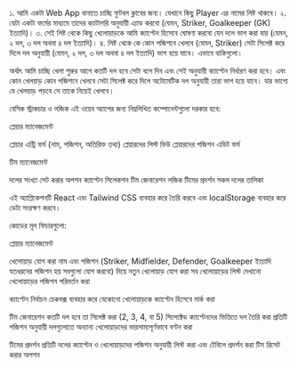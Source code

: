 
১. আমি একটা Web App বানাতে চাচ্ছি ফুটবল ক্লাবের জন্য। যেখানে কিছু Player এর নামের লিষ্ট থাকবে। 
২. যেটা একটা ফর্মের মাধ্যমে তাদের ক্যাটাগরি অনুযায়ী এ্যাড করবো (যেমন, Striker, Goalkeeper (GK) ইত্যাদি)। 
৩. সেই লিষ্ট থেকে কিছু খেলোয়াড়কে আমি ক্যাপ্টেন হিসেবে ঘোষণা করবো যেন দলে ভাগ করা যায় (যেমন, ২ দল, ৩ দল অথবা ৪ দল ইত্যাদি)।
৪. লিষ্ট থেকে কে কোন পজিশনে খেলবে (যেমন, Striker) সেটা সিলেক্ট করে দিলে দল অনুযায়ী (যেমন, ২ দল, ৩ দল অথবা ৪ দল ইত্যাদি) ভাগ হয়ে যাবে। এভাবে বাকিগুলো।

অর্থাৎ আমি চাচ্ছি খেলা শুরুর আগে কতটি দল হবে সেটা বলে দিব এবং সেই অনুযায়ী ক্যাপ্টেন নির্ধারণ করা হবে। এবং কোন খেলয়াড় কোন পজিশনে খেলবে সেটা সিলেক্ট করে দিলে অটোমেটিক দল অনুযায়ী তারা ভাগ হয়ে যাবে। যার ভাগ্যে যে খেলয়াড় পড়বে সে তাকে নিয়েই খেলবে।

বেসিক স্ট্রাকচার ও লজিক
এই ওয়েব অ্যাপের জন্য নিম্নলিখিত কম্পোনেন্টগুলো দরকার হবে:

প্লেয়ার ম্যানেজমেন্ট

প্লেয়ার এন্ট্রি ফর্ম (নাম, পজিশন, অতিরিক্ত তথ্য)
প্লেয়ারদের লিস্ট ভিউ
প্লেয়ারদের পজিশন এডিট ফর্ম



টিম ম্যানেজমেন্ট

দলের সংখ্যা সেট করার অপশন
ক্যাপ্টেন সিলেকশন
টিম জেনারেশন লজিক
টিমের প্রদর্শন
সকল দলের তালিকা

এই অ্যাপ্লিকেশনটি React এবং Tailwind CSS ব্যবহার করে তৈরি করবে এবং localStorage ব্যবহার করে ডেটা সংরক্ষণ করবে। 

কোডের মূল ফিচারগুলো:

প্লেয়ার ম্যানেজমেন্ট

খেলোয়াড় যোগ করা
নাম এবং পজিশন (Striker, Midfielder, Defender, Goalkeeper ইত্যাদি যতধরনের পজিশন হয় সবগুলো যোগ করবো) দিয়ে নতুন খেলোয়াড় যোগ করা
সব খেলোয়াড়ের লিস্ট দেখানো
খেলোয়াড়ের পজিশন পরিবর্তন করা

ক্যাপ্টেন নির্বাচন
চেকবক্স ব্যবহার করে যেকোনো খেলোয়াড়কে ক্যাপ্টেন হিসেবে মার্ক করা

টিম জেনারেশন
কতটি দল হবে তা সিলেক্ট করা (2, 3, 4, বা 5)
সিলেক্টেড ক্যাপ্টেনদের ভিত্তিতে দল তৈরি করা
প্রতিটি পজিশন অনুযায়ী দলগুলোতে অন্যান্য খেলোয়াড়দের ভারসাম্যপূর্ণভাবে বণ্টন করা


টিমের প্রদর্শন
প্রতিটি দলের ক্যাপ্টেন ও খেলোয়াড়দের পজিশন অনুযায়ী লিস্ট করা এবং টেবিলে প্রদর্শন করা
টিম রিসেট করার অপশন